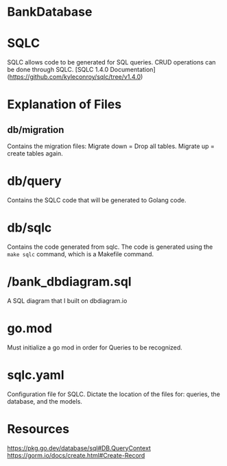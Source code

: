 # BankDatabase

# SQLC 
SQLC allows code to be generated for SQL queries. 
CRUD operations can be done through SQLC. 
[SQLC 1.4.0 Documentation] (https://github.com/kyleconroy/sqlc/tree/v1.4.0)


# Explanation of Files

## db/migration 
Contains the migration files: Migrate down = Drop all tables. Migrate up = create tables again. 
# db/query
Contains the SQLC code that will be generated to Golang code. 

# db/sqlc 
Contains the code generated from sqlc. 
The code is generated using the `make sqlc` command, which is a Makefile command. 

# /bank_dbdiagram.sql
A SQL diagram that I built on dbdiagram.io 

# go.mod 
Must initialize a go mod in order for Queries to be recognized. 

# sqlc.yaml 
Configuration file for SQLC. Dictate the location of the files for: queries, the database, and the models.

# Resources
https://pkg.go.dev/database/sql#DB.QueryContext
https://gorm.io/docs/create.html#Create-Record